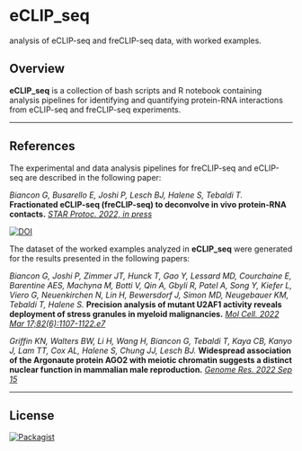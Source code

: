 # eCLIP_seq
analysis of eCLIP-seq and freCLIP-seq data, with worked examples.

## Overview

 __eCLIP_seq__ is a collection of bash scripts and R notebook containing analysis pipelines for identifying and quantifying protein-RNA interactions from eCLIP-seq and freCLIP-seq experiments. 

------------------------------------------------------------------------

## References

The experimental and data analysis pipelines for freCLIP-seq and eCLIP-seq are described in the following paper:

*Biancon G, Busarello E, Joshi P, Lesch BJ, Halene S, Tebaldi T.*
**Fractionated eCLIP-seq (freCLIP-seq) to deconvolve in vivo protein-RNA contacts.**
[*STAR Protoc. 2022, in press*](https://star-protocols.cell.com/)

[![DOI](https://zenodo.org/badge/452647933.svg)](https://zenodo.org/badge/latestdoi/452647933)

The dataset of the worked examples analyzed in __eCLIP_seq__ were generated for the results presented in the following papers:

*Biancon G, Joshi P, Zimmer JT, Hunck T, Gao Y, Lessard MD, Courchaine E, Barentine AES, Machyna M, Botti V, Qin A, Gbyli R, Patel A, Song Y, Kiefer L, Viero G, Neuenkirchen N, Lin H, Bewersdorf J, Simon MD, Neugebauer KM, Tebaldi T, Halene S.*
**Precision analysis of mutant U2AF1 activity reveals deployment of stress granules in myeloid malignancies.**
[*Mol Cell. 2022 Mar 17;82(6):1107-1122.e7*](https://doi.org/10.1016/j.molcel.2022.02.025)

*Griffin KN, Walters BW, Li H, Wang H, Biancon G, Tebaldi T, Kaya CB, Kanyo J, Lam TT, Cox AL, Halene S, Chung JJ, Lesch BJ.*
**Widespread association of the Argonaute protein AGO2 with meiotic chromatin suggests a distinct nuclear function in mammalian male reproduction.**
[*Genome Res. 2022 Sep 15*](https://doi.org/10.1101/gr.276578.122)

------------------------------------------------------------------------

## License

[![Packagist](https://img.shields.io/packagist/l/doctrine/orm.svg?maxAge=2592000?style=flat)](https://opensource.org/licenses/MIT)
